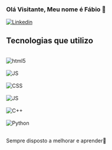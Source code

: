 ### Olá Visitante, Meu nome é Fábio 💾

[![Linkedin](https://img.shields.io/badge/LinkedIn-0077B5?style=for-the-badge&logo=linkedin&logoColor=white)](https://www.linkedin.com/in/f%C3%A1bio-miguel-1b4b41267?utm_source=share&utm_campaign=share_via&utm_content=profile&utm_medium=android_app)

## Tecnologias que utilizo

<div style="display: inline_block"><br/>
 <img align = "center"alt = "html5" src="https://img.shields.io/badge/HTML5-E34F26?style=for-the-badge&logo=html5&logoColor=white" />
</div>

<div style="display: inline_block"><br/>
 <img align = "center"alt = "JS" src="https://img.shields.io/badge/JavaScript-323330?style=for-the-badge&logo=javascript&logoColor=F7DF1E" />
</div>

<div style="display: inline_block"><br/>
 <img align = "center"alt = "CSS" src="https://img.shields.io/badge/CSS3-1572B6?style=for-the-badge&logo=css3&logoColor=white" />
</div>

<div style="display: inline_block"><br/>
 <img align = "center"alt = "JS" src="https://img.shields.io/badge/Node.js-43853D?style=for-the-badge&logo=node.js&logoColor=white" />
</div>

<div style="display: inline_block"><br/>
 <img align = "center"alt = "C++" src="https://img.shields.io/badge/C%2B%2B-00599C?style=for-the-badge&logo=c%2B%2B&logoColor=white" />
 </div>

 <div style="display: inline_block"><br/>
 <img align = "center"alt = "Python" src="https://img.shields.io/badge/Python-14354C?style=for-the-badge&logo=python&logoColor=white" />
</div><br/>

Sempre disposto a melhorar e aprender🌠
